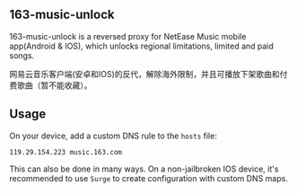 163-music-unlock
----------------
163-music-unlock is a reversed proxy for NetEase Music mobile app(Android & IOS),
which unlocks regional limitations, limited and paid songs.

网易云音乐客户端(安卓和IOS)的反代，解除海外限制，并且可播放下架歌曲和付费歌曲（暂不能收藏）。

Usage
-----
On your device, add a custom DNS rule to the `hosts` file:

    119.29.154.223 music.163.com

This can also be done in many ways. On a non-jailbroken IOS device, it's recommended
to use `Surge` to create configuration with custom DNS maps.
